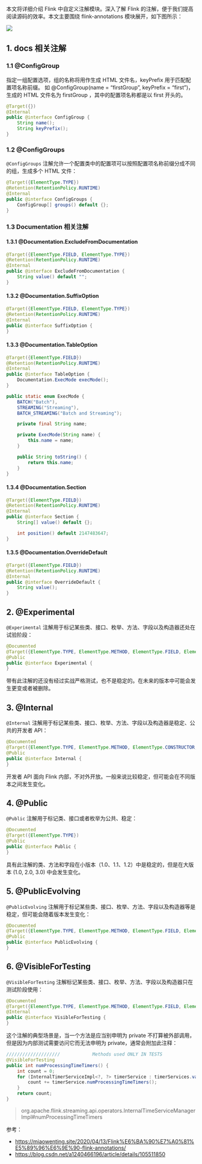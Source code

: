 本文将详细介绍 Flink 中自定义注解模块。深入了解 Flink 的注解，便于我们提高阅读源码的效率。本文主要围绕 flink-annotations 模块展开，如下图所示：

![](1)

## 1. docs 相关注解

### 1.1 @ConfigGroup

指定一组配置选项，组的名称将用作生成 HTML 文件名，keyPrefix 用于匹配配置项名称前缀。
如 @ConfigGroup(name = “firstGroup”, keyPrefix = “first”)，生成的 HTML 文件名为 firstGroup ，其中的配置项名称都是以 first 开头的。

```java
@Target({})
@Internal
public @interface ConfigGroup {
    String name();
    String keyPrefix();
}
```

### 1.2 @ConfigGroups

`@ConfigGroups` 注解允许一个配置类中的配置项可以按照配置项名称前缀分成不同的组，生成多个 HTML 文件：
```java
@Target({ElementType.TYPE})
@Retention(RetentionPolicy.RUNTIME)
@Internal
public @interface ConfigGroups {
    ConfigGroup[] groups() default {};
}
```

### 1.3 Documentation 相关注解

#### 1.3.1 @Documentation.ExcludeFromDocumentation

```java
@Target({ElementType.FIELD, ElementType.TYPE})
@Retention(RetentionPolicy.RUNTIME)
@Internal
public @interface ExcludeFromDocumentation {
    String value() default "";
}
```

#### 1.3.2 @Documentation.SuffixOption

```java
@Target({ElementType.FIELD, ElementType.TYPE})
@Retention(RetentionPolicy.RUNTIME)
@Internal
public @interface SuffixOption {
}
```

#### 1.3.3 @Documentation.TableOption

```java
@Target({ElementType.FIELD})
@Retention(RetentionPolicy.RUNTIME)
@Internal
public @interface TableOption {
    Documentation.ExecMode execMode();
}

public static enum ExecMode {
    BATCH("Batch"),
    STREAMING("Streaming"),
    BATCH_STREAMING("Batch and Streaming");

    private final String name;

    private ExecMode(String name) {
        this.name = name;
    }

    public String toString() {
        return this.name;
    }
}
```

#### 1.3.4 @Documentation.Section

```java
@Target({ElementType.FIELD})
@Retention(RetentionPolicy.RUNTIME)
@Internal
public @interface Section {
    String[] value() default {};

    int position() default 2147483647;
}
```

#### 1.3.5 @Documentation.OverrideDefault

```java
@Target({ElementType.FIELD})
@Retention(RetentionPolicy.RUNTIME)
@Internal
public @interface OverrideDefault {
    String value();
}
```

## 2. @Experimental

`@Experimental` 注解用于标记某些类、接口、枚举、方法、字段以及构造器还处在试验阶段：
```java
@Documented
@Target({ElementType.TYPE, ElementType.METHOD, ElementType.FIELD, ElementType.CONSTRUCTOR})
@Public
public @interface Experimental {
}
```
带有此注解的还没有经过实战严格测试，也不是稳定的。在未来的版本中可能会发生更变或者被删除。

## 3. @Internal

`@Internal` 注解用于标记某些类、接口、枚举、方法、字段以及构造器是稳定、公共的开发者 API：
```java
@Documented
@Target({ElementType.TYPE, ElementType.METHOD, ElementType.CONSTRUCTOR, ElementType.FIELD})
@Public
public @interface Internal {
}
```
开发者 API 面向 Flink 内部，不对外开放。一般来说比较稳定，但可能会在不同版本之间发生变化。

## 4. @Public

`@Public` 注解用于标记类、接口或者枚举为公共、稳定：
```java
@Documented
@Target({ElementType.TYPE})
@Public
public @interface Public {
}
```
具有此注解的类、方法和字段在小版本（1.0、1.1、1.2）中是稳定的，但是在大版本 (1.0, 2.0, 3.0) 中会发生变化。

## 5. @PublicEvolving

`@PublicEvolving` 注解用于标记某些类、接口、枚举、方法、字段以及构造器等是稳定，但可能会随着版本发生变化：
```java
@Documented
@Target({ElementType.TYPE, ElementType.METHOD, ElementType.FIELD, ElementType.CONSTRUCTOR})
@Public
public @interface PublicEvolving {
}
```

## 6. @VisibleForTesting

`@VisibleForTesting` 注解标记某些类、接口、枚举、方法、字段以及构造器只在测试阶段使用：
```java
@Documented
@Target({ElementType.TYPE, ElementType.METHOD, ElementType.FIELD, ElementType.CONSTRUCTOR})
@Internal
public @interface VisibleForTesting {
}
```
这个注解的典型场景是，当一个方法是应当别申明为 private 不打算被外部调用，但是因为内部测试需要访问它而无法申明为 private，通常会附加此注释：
```java
////////////////////			Methods used ONLY IN TESTS				////////////////////
@VisibleForTesting
public int numProcessingTimeTimers() {
    int count = 0;
    for (InternalTimerServiceImpl<?, ?> timerService : timerServices.values()) {
        count += timerService.numProcessingTimeTimers();
    }
    return count;
}
```
> org.apache.flink.streaming.api.operators.InternalTimeServiceManagerImpl#numProcessingTimeTimers

参考：
- https://miaowenting.site/2020/04/13/Flink%E6%BA%90%E7%A0%81%E5%89%96%E6%9E%90-flink-annotations/
- https://blog.csdn.net/a1240466196/article/details/105511850
